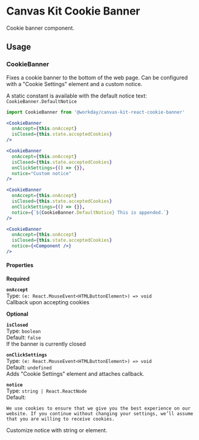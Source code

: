 # Canvas Kit Cookie Banner

Cookie banner component.

## Usage

### CookieBanner

Fixes a cookie banner to the bottom of the web page. Can be configured with a "Cookie Settings"
element and a custom notice.

A static constant is available with the default notice text: `CookieBanner.DefaultNotice`

```jsx
import CookieBanner from '@workday/canvas-kit-react-cookie-banner'

<CookieBanner
  onAccept={this.onAccept}
  isClosed={this.state.acceptedCookies}
/>

<CookieBanner
  onAccept={this.onAccept}
  isClosed={this.state.acceptedCookies}
  onClickSettings={() => {}},
  notice="Custom notice"
/>

<CookieBanner
  onAccept={this.onAccept}
  isClosed={this.state.acceptedCookies}
  onClickSettings={() => {}},
  notice={`${CookieBanner.DefaultNotice} This is appended.`}
/>

<CookieBanner
  onAccept={this.onAccept}
  isClosed={this.state.acceptedCookies}
  notice={<Component />}
/>
```

#### Properties

**Required**

**`onAccept`**  
Type: `(e: React.MouseEvent<HTMLButtonElement>) => void`  
Callback upon accepting cookies

**Optional**

**`isClosed`**  
Type: `boolean`  
Default: `false`  
If the banner is currently closed

**`onClickSettings`**  
Type: `(e: React.MouseEvent<HTMLButtonElement>) => void`  
Default: `undefined`  
Adds "Cookie Settings" element and attaches callback.

**`notice`**  
Type: `string | React.ReactNode`  
Default:

```
We use cookies to ensure that we give you the best experience on our website. If you continue without changing your settings, we’ll assume that you are willing to receive cookies.
```

Customize notice with string or element.
